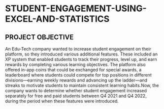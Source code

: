 # STUDENT-ENGAGEMENT-USING-EXCEL-AND-STATISTICS
## PROJECT OBJECTIVE
 An Edu-Tech company wanted to increase student engagement on their platform, so they introduced various additional features. These included an XP system that enabled students to track their progress, level up, and earn rewards by completing various learning objectives. The platform also offered in-app coins that could be exchanged for special awards, a leaderboard where students could compete for top positions in different divisions—earning weekly rewards and advancing up the ladder—and streaks to motivate students to maintain consistent learning habits.Now, the company wants to determine whether student engagement increased separately for free and paid students between Q4 2021 and Q4 2022, during the period when these features were introduced.
